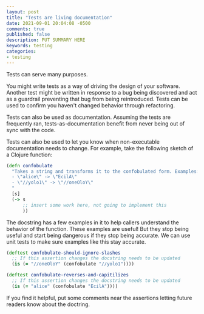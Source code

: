 ```yaml
---
layout: post
title: "Tests are living documentation"
date: 2021-09-01 20:04:08 -0500
comments: true
published: false
description: PUT SUMMARY HERE 
keywords: testing
categories: 
- testing
---
```


Tests can serve many purposes.

You might write tests as a way of driving the design of your software.
Another test might be written in response to a bug being discovered and act as a guardrail preventing that bug from being reintroduced.
Tests can be used to confirm you haven't changed behavior through refactoring.

Tests can also be used as documentation.
Assuming the tests are frequently ran, tests-as-documentation benefit from never being out of sync with the code.

Tests can also be used to let you know when non-executable documentation needs to change.
For example, take the following sketch of a Clojure function:

```clojure
(defn confobulate
  "Takes a string and transforms it to the confobulated form. Examples:
  - \"alice\" -> \"EcilA\"
  - \"//yolo1\" -> \"//oneOloY\"
  "
  [s]
  (-> s
      ;; insert some work here, not going to implement this
      ))
```

The docstring has a few examples in it to help callers understand the behavior of the function.
These examples are useful!
But they stop being useful and start being dangerous if they stop being accurate.
We can use unit tests to make sure examples like this stay accurate.

```clojure
(deftest confobulate-should-ignore-slashes
  ;; If this assertion changes the docstring needs to be updated
  (is (= "//oneOloY" (confobulate "//yolo1"))))

(deftest confobulate-reverses-and-capitilizes
  ;; If this assertion changes the docstring needs to be updated
  (is (= "alice" (confobulate "EcilA"))))
```

If you find it helpful, put some comments near the assertions letting future readers know about the doctring.

